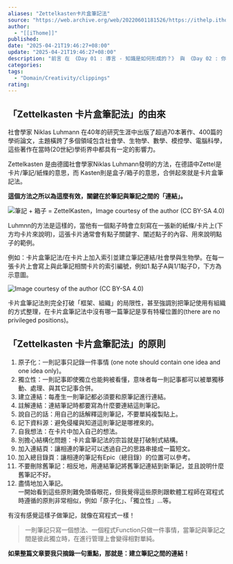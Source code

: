 ```yaml
---
aliases: "Zettelkasten卡片盒筆記法"
source: "https://web.archive.org/web/20220601181526/https://ithelp.ithome.com.tw/articles/10265859"
author:
  - "[[iThome]]"
published:
date: "2025-04-21T19:46:27+08:00"
update: "2025-04-21T19:46:27+08:00"
description: "前言 在 《Day 01 : 導言 - 知識是如何形成的？》 與 《Day 02 : 你所知道的「筆記工具」，早就演化成不同的物種》 我說明了「知識」形成的理論，並且解釋了使用 Obsidian 的原..."
categories:
tags:
  - "Domain/Creativity/clippings"
rating:
---
```


## 「Zettelkasten 卡片盒筆記法」的由來

社會學家 Niklas Luhmann 在40年的研究生涯中出版了超過70本著作、400篇的學術論文，主題橫跨了多個領域包含社會學、生物學、數學、模控學、電腦科學，這些著作在當時(20世紀)學術界中都具有一定的影響力。

Zettelkasten 是由德國社會學家Niklas Luhmann發明的方法，在德語中Zettel是卡片/筆記/紙條的意思，而 Kasten則是盒子/箱子的意思，合併起來就是卡片盒筆記法。

**這個方法之所以為這麼有效，關鍵在於筆記與筆記之間的「連結」。**

![筆記 + 箱子 = ZettelKasten，Image courtesy of the author (CC BY-SA 4.0)](https://web.archive.org/web/20220601181526im_/https://miro.medium.com/max/770/0*bgEPxNyQ4tI7F8vs.png)

Luhmnn的方法是這樣的，當他有一個點子時會立刻寫在一張新的紙條/卡片上(下方均卡片來說明)，這張卡片通常會有點子關鍵字、闡述點子的內容、用來說明點子的範例。

例如：卡片盒筆記法/在卡片上加入索引並建立筆記連結/社會學與生物學。在每一張卡片上會寫上與此筆記相關卡片的索引編號，例如1.點子A與1/1點子D，下方為示意圖。

![Image courtesy of the author (CC BY-SA 4.0)](https://web.archive.org/web/20220601181526im_/https://miro.medium.com/max/770/0*oK5YVjG7UbXnFP9r.png)



卡片盒筆記法則完全打破「框架、組織」的局限性，甚至強調別把筆記使用有組織的方式整理，在卡片盒筆記法中沒有哪一篇筆記是享有特權位置的(there are no privileged positions)。

## 「Zettelkasten 卡片盒筆記法」的原則


1. 原子化：一則記事只記錄一件事情 (one note should contain one idea and one idea only)。
2. 獨立性：一則記事即使獨立也能夠被看懂，意味者每一則記事都可以被單獨移動、處理、與其它記事合併。
3. 建立連結：每產生一則筆記都必須要和原筆記進行連結。
4. 註解連結：連結筆記時都要寫為什麼要連結這則筆記。
5. 說自己的話：用自己的話解釋這則筆記，不要單純複製貼上。
6. 記下資料源：避免侵權與知道這則筆記是哪裡來的。
7. 自我想法：在卡片中加入自己的想法。
8. 別擔心結構化問題：卡片盒筆記法的宗旨就是打破制式結構。
9. 加入連結頁：讓相連的筆記可以透過自己的思路串接成一篇短文。
10. 加入總目錄頁：讓相連的筆記有Epic（總目錄）的位置可以參考。
11. 不要刪除舊筆記：相反地，用連結筆記將舊筆記連結到新筆記，並且說明什麼舊筆記不好。
12. 盡情地加入筆記。  
	一開始看到這些原則難免頭昏眼花，但我覺得這些原則跟軟體工程師在寫程式時遵循的原則非常相似，例如「原子化」、「獨立性」…等。

有沒有感覺這樣子做筆記，就像在寫程式一樣！

> 一則筆記只寫一個想法、一個程式Function只做一件事情，當筆記與筆記之間是彼此獨立時，在進行管理上會變得相對單純。

**如果整篇文章要我只摘錄一句重點，那就是：建立筆記之間的連結！**

